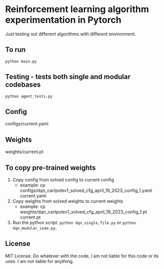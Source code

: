 # Reinforcement learning algorithm experimentation in Pytorch

Just testing out different algorithms with different environment.

## To run

`python main.py`

## Testing - tests both single and modular codebases

`python agent_tests.py`

## Config

configs/current.yaml

## Weights

weights/current.pt

## To copy pre-trained weights

1. Copy config from solved config to current config
    - example: cp configs/dqn_cartpolev1_solved_cfg_april_19_2023_config_1.yaml current.yaml
2. Copy weights from solved weights to current weights
    - example: cp weights/dqn_cartpolev1_solved_cfg_april_19_2023_config_1.pt current.pt
3. Run the python script. `python dqn_single_file.py` or `python dqn_modular_code.py`.

## License

MIT License. Do whatever with the code, I am not liable for this code or its uses.
I am not liable for anything.

